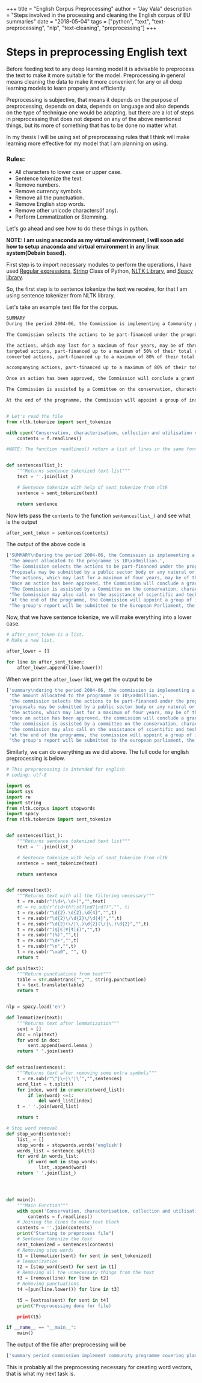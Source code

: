 +++
title = "English Corpus Preprocessing"
author = "Jay Vala"
description =  "Steps involved in the processing and cleaning the English corpus of EU summaries"
date = "2018-05-04"
tags = ["python", "text", "text-preprocessing", "nlp", "text-cleaning", "preprocessing"]
+++

# Steps in preprocessing English text

Before feeding text to any deep learning model it is advisable to preprocess the text to make it more suitable for the model. Preprocessing in general means cleaning the data to make it more convenient for any or all deep learning models to learn properly and efficiently.

Preprocessing is subjective, that means it depends on the purpose of preprocessing, depends on data, depends on language and also depends on the type of technique one would be adapting, but there are a lot of steps in preprocessing that does not depend on any of the above mentioned things, but its more of something that has to be done no matter what.

In my thesis I will be using set of preprocessing rules that I think will make learning more effective for my model that I am planning on using.

### Rules:

* All characters to lower case or upper case.
* Sentence tokenize the text.
* Remove numbers.
* Remove currency symbols.
* Remove all the punctuation.
* Remove English stop words.
* Remove other unicode characters(if any).
* Perform Lemmatization or Stemming.

Let's go ahead and see how to do these things in python.

**NOTE: I am using anaconda as my virtual environment, I will soon add how to setup anaconda and virtual environment in any linux system(Debain based).**

First step is to import necessary modules to perform the operations, I have used [Regular expressions](https://docs.python.org/3/library/re.html), [String](https://docs.python.org/3/library/string.html) Class of Python, [NLTK Library](https://www.nltk.org/), and [Spacy library](https://spacy.io/usage/).

So, the first step is to sentence tokenize the text we receive, for that I am using sentence tokenizer from NLTK library.

Let's take an example text file for the corpus.

```bash
SUMMARY
During the period 2004-06, the Commission is implementing a Community programme covering plant, microbial and animal genetic resources * which are or could be of use in agriculture. The amount allocated to the programme is 10 million.

The Commission selects the actions to be part-financed under the programme on the basis of calls for proposals and following evaluation by independent experts. Proposals may be submitted by a public sector body or any natural or legal person who is a national of a Member State and established in the Community, in an EFTA/EEA country, or in an associated country in accordance with the conditions stipulated in a bilateral agreement.

The actions, which may last for a maximum of four years, may be of three types:
targeted actions, part-financed up to a maximum of 50% of their total cost and including:- transnational actions promoting the ex situ and in situ conservation *, characterisation, collection and utilisation of genetic resources in agriculture;- the establishment of a European decentralised, permanent and widely accessible web-based inventory of genetic resources currently conserved in situ including in situ/on-farm genetic resources conservation activities;- the establishment of a European decentralised, permanent and widely accessible web-based inventory of the ex situ collections (gene banks) and in situ resources;- the promotion of regular exchanges of technical and scientific information among competent organisations in the Member States;
concerted actions, part-financed up to a maximum of 80% of their total cost, transnational in character and promoting the exchange of information on thematic issues for the purpose of improving the coordination of actions and programmes in the sphere concerned;

accompanying actions, part-financed up to a maximum of 80% of their total cost and comprising information, dissemination and advisory actions, training courses and the preparation of technical reports.

Once an action has been approved, the Commission will conclude a grant agreement with the participants setting out detailed criteria for the reporting, dissemination, protection and exploitation of the results of the action.

The Commission is assisted by a Committee on the conservation, characterisation, collection and utilisation of genetic resources in agriculture. The Commission may also call on the assistance of scientific and technical experts for the implementation of the programme.

At the end of the programme, the Commission will appoint a group of independent experts to report on the implementation of the Regulation, to assess the results and to make appropriate recommendations. The group's report will be submitted to the European Parliament, the Council and the European Economic and Social Committee.
```

```python

# Let's read the file 
from nltk.tokenize import sent_tokenize

with open('Conservation, characterisation, collection and utilisation of genetic resources in agriculture.txt', 'r') as f:
    contents = f.readlines()

#NOTE: The function readlines() return a list of lines in the same format as the file is.


def sentences(list_):
    """Returns sentence tokenized text list"""
    text = ''.join(list_)

    # Sentence tokenize with help of sent_tokenize from nltk
    sentence = sent_tokenize(text)

    return sentence
```

Now lets pass the ```contents``` to the function ```sentences(list_)``` and see what is the output

```python
after_sent_token = sentences(contents)
```

The output of the above code is

```bash
['SUMMARY\nDuring the period 2004-06, the Commission is implementing a Community programme covering plant, microbial and animal genetic resources * which are or could be of use in agriculture.',
 'The amount allocated to the programme is 10\xa0million.',
 'The Commission selects the actions to be part-financed under the programme on the basis of calls for proposals and following evaluation by independent experts.',
 'Proposals may be submitted by a public sector body or any natural or legal person who is a national of a Member State and established in the Community, in an EFTA/EEA country, or in an associated country in accordance with the conditions stipulated in a bilateral agreement.',
 'The actions, which may last for a maximum of four years, may be of three types:\ntargeted actions, part-financed up to a maximum of 50% of their total cost and including:- transnational actions promoting the ex situ and in situ conservation *, characterisation, collection and utilisation of genetic resources in agriculture;- the establishment of a European decentralised, permanent and widely accessible web-based inventory of genetic resources currently conserved in situ including in situ/on-farm genetic resources conservation activities;- the establishment of a European decentralised, permanent and widely accessible web-based inventory of the ex situ collections (gene banks) and in situ resources;- the promotion of regular exchanges of technical and scientific information among competent organisations in the Member States;\nconcerted actions, part-financed up to a maximum of 80% of their total cost, transnational in character and promoting the exchange of information on thematic issues for the purpose of improving the coordination of actions and programmes in the sphere concerned;\naccompanying actions, part-financed up to a maximum of 80% of their total cost and comprising information, dissemination and advisory actions, training courses and the preparation of technical reports.',
 'Once an action has been approved, the Commission will conclude a grant agreement with the participants setting out detailed criteria for the reporting, dissemination, protection and exploitation of the results of the action.',
 'The Commission is assisted by a Committee on the conservation, characterisation, collection and utilisation of genetic resources in agriculture.',
 'The Commission may also call on the assistance of scientific and technical experts for the implementation of the programme.',
 'At the end of the programme, the Commission will appoint a group of independent experts to report on the implementation of the Regulation, to assess the results and to make appropriate recommendations.',
 "The group's report will be submitted to the European Parliament, the Council and the European Economic and Social Committee."]
```

Now, that we have sentence tokenize, we will make everything into a lower case. 

```python
# after_sent_token is a list.
# Make a new list.

after_lower = []

for line in after_sent_token:
    after_lower.append(line.lower())
```

When we print the ```after_lower``` list, we get the output to be

```bash
['summary\nduring the period 2004-06, the commission is implementing a community programme covering plant, microbial and animal genetic resources * which are or could be of use in agriculture.',
 'the amount allocated to the programme is 10\xa0million.',
 'the commission selects the actions to be part-financed under the programme on the basis of calls for proposals and following evaluation by independent experts.',
 'proposals may be submitted by a public sector body or any natural or legal person who is a national of a member state and established in the community, in an efta/eea country, or in an associated country in accordance with the conditions stipulated in a bilateral agreement.',
 'the actions, which may last for a maximum of four years, may be of three types:\ntargeted actions, part-financed up to a maximum of 50% of their total cost and including:- transnational actions promoting the ex situ and in situ conservation *, characterisation, collection and utilisation of genetic resources in agriculture;- the establishment of a european decentralised, permanent and widely accessible web-based inventory of genetic resources currently conserved in situ including in situ/on-farm genetic resources conservation activities;- the establishment of a european decentralised, permanent and widely accessible web-based inventory of the ex situ collections (gene banks) and in situ resources;- the promotion of regular exchanges of technical and scientific information among competent organisations in the member states;\nconcerted actions, part-financed up to a maximum of 80% of their total cost, transnational in character and promoting the exchange of information on thematic issues for the purpose of improving the coordination of actions and programmes in the sphere concerned;\naccompanying actions, part-financed up to a maximum of 80% of their total cost and comprising information, dissemination and advisory actions, training courses and the preparation of technical reports.',
 'once an action has been approved, the commission will conclude a grant agreement with the participants setting out detailed criteria for the reporting, dissemination, protection and exploitation of the results of the action.',
 'the commission is assisted by a committee on the conservation, characterisation, collection and utilisation of genetic resources in agriculture.',
 'the commission may also call on the assistance of scientific and technical experts for the implementation of the programme.',
 'at the end of the programme, the commission will appoint a group of independent experts to report on the implementation of the regulation, to assess the results and to make appropriate recommendations.',
 "the group's report will be submitted to the european parliament, the council and the european economic and social committee."]
```

Similarly, we can do everything as we did above. The full code for english preprocessing is below.

```python 
# This preprocessing is intended for english
# coding: utf-8

import os
import sys
import re
import string
from nltk.corpus import stopwords
import spacy
from nltk.tokenize import sent_tokenize


def sentences(list_):
    """Returns sentence tokenized text list"""
    text = ''.join(list_)

    # Sentence tokenize with help of sent_tokenize from nltk  
    sentence = sent_tokenize(text)

    return sentence


def remove(text):
    """Returns text with all the filtering necessary"""
    t = re.sub(r"(\d+\.\d+)","",text)
    #t = re.sub(r"(\d+th?|st?|nd?|rd?)","", t)
    t = re.sub(r"\d{2}.\d{2}.\d{4}","",t)
    t = re.sub(r"\d{2}\/\d{2}\/\d{4}","",t)
    t = re.sub(r"\d{2}(\/|\.)\d{2}(\/|\.)\d{2}","",t)
    t = re.sub(r"($|€|¥|₹|£)","",t)
    t = re.sub(r"(%)","",t)
    t = re.sub(r"\d+","",t)
    t = re.sub(r"\n","",t)
    t = re.sub(r"\xa0", "", t)
    return t

def pun(text):
    """Return punctuations from text"""
    table = str.maketrans("","", string.punctuation)
    t = text.translate(table)
    return t


nlp = spacy.load('en')

def lemmatizer(text):
    """Returns text after lemmatization"""
    sent = []
    doc = nlp(text)
    for word in doc:
        sent.append(word.lemma_)
    return " ".join(sent)


def extras(sentences):
    """Returns text after removing some extra symbols"""
    t = re.sub(r"\"|\—|\'|\’","",sentences)
    word_list = t.split()
    for index, word in enumerate(word_list):
        if len(word) <=1:
            del word_list[index]
    t = ' '.join(word_list)

    return t

# Stop word removal
def stop_word(sentence):
    list_ = []
    stop_words = stopwords.words('english')
    words_list = sentence.split()
    for word in words_list:
        if word not in stop_words:
            list_.append(word)
    return ' '.join(list_)




def main():
    """Main Function"""
    with open('Conservation, characterisation, collection and utilisation of genetic resources in agriculture.txt', 'r') as f:
        contents = f.readlines()
    # Joining the lines to make text block 
    contents = ''.join(contents)
    print("Starting to preprocess file")
    # Sentence tokenize the text
    sent_tokenized = sentences(contents)
    # Removing stop words
    t1 = [lemmatizer(sent) for sent in sent_tokenized]
    # lemmatization 
    t2 = [stop_word(sent) for sent in t1]
    # Removing all the unnecessary things from the text 
    t3 = [remove(line) for line in t2]
    # Removing punctuations
    t4 =[pun(line.lower()) for line in t3]

    t5 = [extras(sent) for sent in t4]
    print("Preprocessing done for file)

    print(t5)

if __name__ == "__main__":
    main()
```

The output of the file after preprocessing will be

```bash
['summary period commission implement community programme covering plant microbial animal genetic resource could use agriculture', 'amount allocate programme million', 'commission select action part finance programme basis call proposal follow evaluation independent expert', 'proposal may submit public sector body natural legal person national member state establish community efta eea country associated country accordance condition stipulate bilateral agreement', 'action may last maximum four year may three type target action part finance maximum pron total cost including transnational action promote ex situ situ conservation characterisation collection utilisation genetic resource agriculture establishment european decentralise permanent widely accessible web base inventory genetic resource currently conserve situ include situ farm genetic resource conservation activities establishment european decentralise permanent widely accessible web base inventory ex situ collection gene bank situ resources promotion regular exchange technical scientific information among competent organisation member states concerted action part finance maximum pron total cost transnational character promote exchange information thematic issue purpose improve coordination action programme sphere concern accompanying action part finance maximum pron total cost comprise information dissemination advisory action train course preparation technical report', 'action approve commission conclude grant agreement participant set detailed criterion reporting dissemination protection exploitation result action', 'commission assist committee conservation characterisation collection utilisation genetic resource agriculture', 'commission may also call assistance scientific technical expert implementation programme', 'end programme commission appoint group independent expert report implementation regulation assess result make appropriate recommendation', 'group report submit european parliament council european economic social committee']
```

This is probably all the preprocessing necessary for creating word vectors, that is what my next task is.
